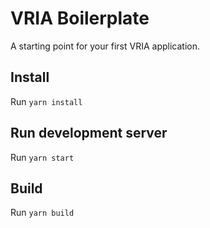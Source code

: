 # VRIA Boilerplate

A starting point for your first VRIA application.

## Install

Run `yarn install`

## Run development server

Run `yarn start`

## Build

Run `yarn build`
